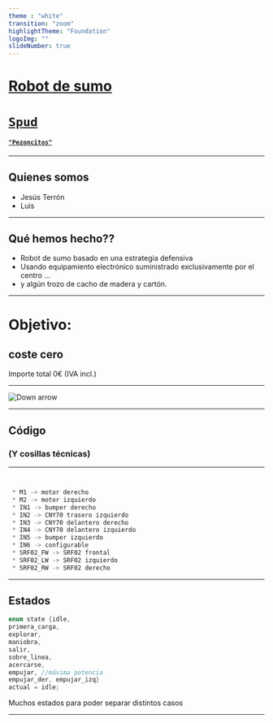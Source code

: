```yaml
---
theme : "white"
transition: "zoom"
highlightTheme: "Foundation"
logoImg: ""
slideNumber: true
---
```

<!-- .slide: data-background="giphy.gif" -->

# [Robot de sumo]()
# [`Spud` ]()
#### [`"Pezoncitos"` ]()

---

## Quienes somos

- Jesús Terrón
- Luis

---

## Qué hemos hecho??


<!-- 
<div class="fragment" >
- Robot de sumo basado en una estrategia defensiva
</div>
<div class="fragment" >
- Usando equipamiento electrónico suministrado por el centro exclusivamente...
</div>
<div class="fragment" >y algún trozo de cacho de madera y cartón.
</div> -->

<ul>
  <li class="fragment">Robot de sumo basado en una estrategia defensiva</li>
  <li class="fragment">Usando equipamiento electrónico suministrado exclusivamente por el centro ...</li>
  <li class="fragment">y algún trozo de cacho de madera y cartón.</li>
</ul>


---



# Objetivo:
## coste cero

Importe total 0€ (IVA incl.)



---

<img heigh="auto"  data-src="free2.png" alt="Down arrow">


---

## Código 

### (Y cosillas técnicas)

---

```c 


 * M1 -> motor derecho
 * M2 -> motor izquierdo
 * IN1 -> bumper derecho
 * IN2 -> CNY70 trasero izquierdo
 * IN3 -> CNY70 delantero derecho
 * IN4 -> CNY70 delantero izquierdo
 * IN5 -> bumper izquierdo
 * IN6 -> configurable
 * SRF02_FW -> SRF02 frontal
 * SRF02_LW -> SRF02 izquierdo
 * SRF02_RW -> SRF02 derecho


```

---

## Estados
```c
enum state {idle, 
primera_carga, 
explorar, 
maniobra, 
salir, 
sobre_linea, 
acercarse, 
empujar, //máxima potencia
empujar_der, empujar_izq}
actual = idle;
```

Muchos estados para poder separar distintos casos

---

